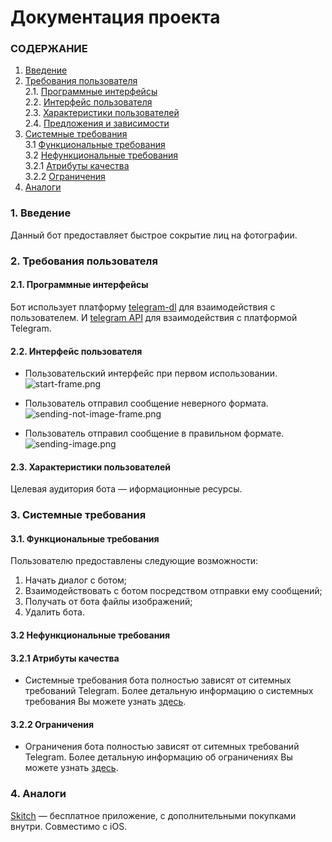# Документация проекта
### СОДЕРЖАНИЕ 
1. [Введение](#1)
2. [Требования пользователя](#2) <br>
  2.1. [Программные интерфейсы](#2.1) <br>
  2.2. [Интерфейс пользователя](#2.2) <br>
  2.3. [Характеристики пользователей](#2.3) <br>
  2.4. [Предложения и зависимости](#2.4) <br>
3. [Системные требования](#3) <br>
  3.1 [Функциональные требования](#3.1) <br>
  3.2 [Нефункциональные требования](#3.2) <br>
    3.2.1 [Атрибуты качества](#3.2.1) <br>
    3.2.2 [Ограничения](#3.2.2) <br>
4. [Аналоги](#4) <br>
 
### 1. Введение <a name="1"></a>
Данный бот предоставляет быстрое сокрытие лиц на фотографии.
### 2. Требования пользователя <a name="2"></a>
#### 2.1. Программные интерфейсы <a name="2.1"></a>
 Бот использует платформу [telegram-dl](https://telegram.org/) для взаимодействия с пользователем. И [telegram API](https://core.telegram.org/) для взаимодействия с платформой Telegram. <br>
#### 2.2. Интерфейс пользователя <a name="2.2"></a>
* Пользовательский интерфейс при первом использовании. <br>
    ![start-frame.png](https://github.com/elvyyy/BlurBot/blob/master/img/start-frame.png)
    <p/>
* Пользователь отправил сообщение неверного формата. <br>
    ![sending-not-image-frame.png](https://github.com/elvyyy/BlurBot/blob/master/img/sending-not-image-frame.png)
    <p/>
* Пользователь отправил сообщение в правильном формате. <br>
    ![sending-image.png](https://github.com/elvyyy/BlurBot/blob/master/img/sending-image.png)
    <p/>
#### 2.3. Характеристики пользователей <a name="2.3"></a>
 Целевая аудитория бота — иформационные ресурсы.
 
 ### 3. Системные требования <a name="3"></a>
 #### 3.1. Функциональные требования <a name="3.1"></a>
 
 Пользователю предоставлены следующие возможности:
   1. Начать диалог с ботом;
   2. Взаимодействовать с ботом посредством отправки ему сообщений;
   3. Получать от бота файлы изображений;
   4. Удалить бота.
   
 #### 3.2 Нефункциональные требования <a name="3.2"></a>
 
  #### 3.2.1 Атрибуты качества <a name="3.2.1"></a>
  <a name="requirements_for_ease_of_use"/>
  
  * Системные требования бота полностью зависят от ситемных требований Telegram. Более детальную информацию о системных требования Вы можете узнать [здесь](https://telegram.org/faq).
   
  #### 3.2.2 Ограничения <a name="3.2.2"></a>
  * Ограничения бота полностью зависят от ситемных требований Telegram. Более детальную информацию об ограничениях Вы можете узнать [здесь](https://telegram.org/faq).
  <a name="security_requirements"/>
  
 ### 4. Аналоги <a name="4"></a>
  [Skitch](https://apps.apple.com/us/app/skitch-snap-mark-up-send/id490505997) — бесплатное приложение, с дополнительными покупками внутри. Совместимо с iOS.
